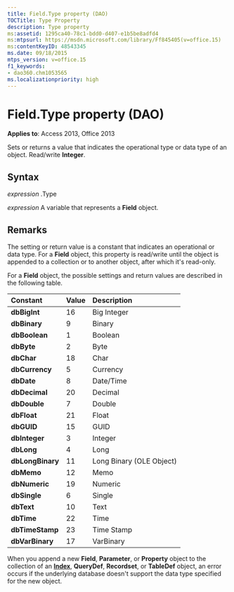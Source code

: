 ```yaml
---
title: Field.Type property (DAO)
TOCTitle: Type Property
description: Type property
ms:assetid: 1295ca40-78c1-bdd0-d407-e1b5be8adfd4
ms:mtpsurl: https://msdn.microsoft.com/library/Ff845405(v=office.15)
ms:contentKeyID: 48543345
ms.date: 09/18/2015
mtps_version: v=office.15
f1_keywords:
- dao360.chm1053565
ms.localizationpriority: high
---
```


# Field.Type property (DAO)


**Applies to**: Access 2013, Office 2013

Sets or returns a value that indicates the operational type or data type of an object. Read/write **Integer**.

## Syntax

*expression* .Type

*expression* A variable that represents a **Field** object.

## Remarks

The setting or return value is a constant that indicates an operational or data type. For a **Field** object, this property is read/write until the object is appended to a collection or to another object, after which it's read-only.

For a **Field** object, the possible settings and return values are described in the following table.

|**Constant**|**Value**|**Description**|
|:----------|:----------|:----------|
|**dbBigInt**|16|Big Integer|
|**dbBinary**|9|Binary|
|**dbBoolean**|1|Boolean|
|**dbByte**|2|Byte|
|**dbChar**|18|Char|
|**dbCurrency**|5|Currency|
|**dbDate**|8|Date/Time|
|**dbDecimal**|20|Decimal|
|**dbDouble**|7|Double|
|**dbFloat**|21|Float|
|**dbGUID**|15|GUID|
|**dbInteger**|3|Integer|
|**dbLong**|4|Long|
|**dbLongBinary**|11|Long Binary (OLE Object)|
|**dbMemo**|12|Memo|
|**dbNumeric**|19|Numeric|
|**dbSingle**|6|Single|
|**dbText**|10|Text|
|**dbTime**|22|Time|
|**dbTimeStamp**|23|Time Stamp|
|**dbVarBinary**|17|VarBinary|

When you append a new **Field**, **Parameter**, or **Property** object to the collection of an **[Index](index-object-dao.md)**, **QueryDef**, **Recordset**, or **TableDef** object, an error occurs if the underlying database doesn't support the data type specified for the new object.

